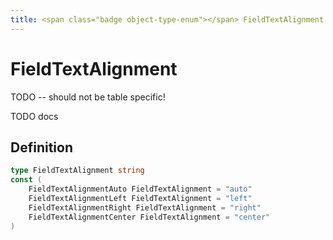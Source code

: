 ```yaml
---
title: <span class="badge object-type-enum"></span> FieldTextAlignment
---
```

# <span class="badge object-type-enum"></span> FieldTextAlignment

TODO -- should not be table specific!

TODO docs

## Definition

```go
type FieldTextAlignment string
const (
	FieldTextAlignmentAuto FieldTextAlignment = "auto"
	FieldTextAlignmentLeft FieldTextAlignment = "left"
	FieldTextAlignmentRight FieldTextAlignment = "right"
	FieldTextAlignmentCenter FieldTextAlignment = "center"
)

```
